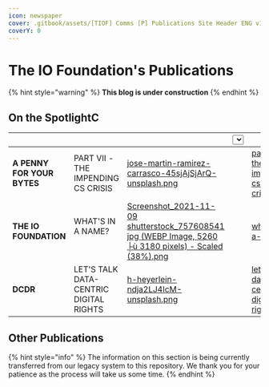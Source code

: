 ```yaml
---
icon: newspaper
cover: .gitbook/assets/[TIOF] Comms [P] Publications Site Header ENG v1.0.png
coverY: 0
---
```


# The IO Foundation's Publications

{% hint style="warning" %}
&#x20;**This blog is under construction**
{% endhint %}

## On the SpotlightC

<table data-view="cards" data-full-width="false"><thead><tr><th></th><th></th><th data-hidden data-card-cover data-type="files"></th><th data-hidden><select></select></th><th data-hidden data-card-target data-type="content-ref"></th></tr></thead><tbody><tr><td><strong>A PENNY FOR YOUR BYTES</strong></td><td>PART VII -<br>THE IMPENDING CS CRISIS</td><td><a href=".gitbook/assets/jose-martin-ramirez-carrasco-45sjAjSjArQ-unsplash.png">jose-martin-ramirez-carrasco-45sjAjSjArQ-unsplash.png</a></td><td></td><td><a href="topics/a-penny-for-your-bytes/part-vii-the-impending-cs-crisis.md">part-vii-the-impending-cs-crisis.md</a></td></tr><tr><td><strong>THE IO FOUNDATION</strong></td><td>WHAT'S IN A NAME?<br><br></td><td><a href=".gitbook/assets/Screenshot_2021-11-09 shutterstock_757608541 jpg (WEBP Image, 5260 ├ù 3180 pixels) - Scaled (38%).png">Screenshot_2021-11-09 shutterstock_757608541 jpg (WEBP Image, 5260 ├ù 3180 pixels) - Scaled (38%).png</a></td><td></td><td><a href="topics/the-io-foundation/whats-in-a-name.md">whats-in-a-name.md</a></td></tr><tr><td><strong>DCDR</strong></td><td>LET'S TALK<br>DATA-CENTRIC DIGITAL RIGHTS<br></td><td><a href=".gitbook/assets/h-heyerlein-ndja2LJ4IcM-unsplash.png">h-heyerlein-ndja2LJ4IcM-unsplash.png</a></td><td></td><td><a href="topics/data-centric-digital-rights/lets-talk-data-centric-digital-rights.md">lets-talk-data-centric-digital-rights.md</a></td></tr></tbody></table>

## Other Publications



{% hint style="info" %}
The information on this section is being currently transferred from our legacy system to this repository. We thank you for your patience as the process will take us some time.
{% endhint %}





